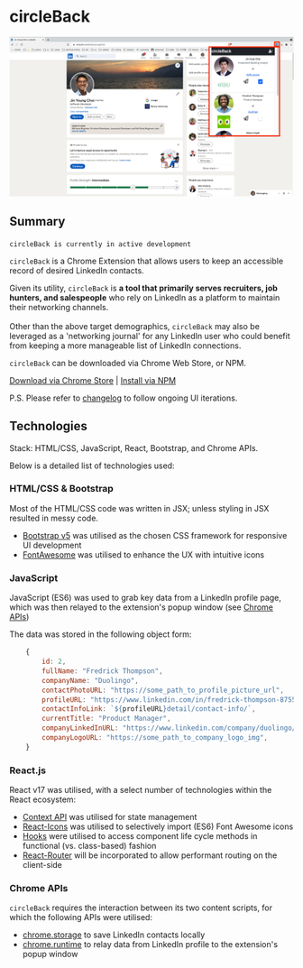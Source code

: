 # circleBack

<img src="/public/changelog/README_UI.jpg" alt="circleBack UI demo" title="circleBack UI demo" width="auto">

## Summary

`circleBack is currently in active development`

`circleBack` is a Chrome Extension that allows users to keep an accessible record of desired LinkedIn contacts.

Given its utility, `circleBack` is **a tool that primarily serves recruiters, job hunters, and salespeople** who rely on LinkedIn as a platform to maintain their networking channels.\
<br />
Other than the above target demographics, `circleBack` may also be leveraged as a 'networking journal' for any LinkedIn user who could benefit from keeping a more manageable list of LinkedIn connections.

`circleBack` can be downloaded via Chrome Web Store, or NPM.

[Download via Chrome Store](https://chrome.google.com/webstore/category/extensions) | [Install via NPM](https://www.npmjs.com/search?q=circleback)

P.S. Please refer to [changelog](https://github.com/jinyoungch0i/circleBack/tree/main/public/changelog) to follow ongoing UI iterations.

## Technologies
Stack: HTML/CSS, JavaScript, React, Bootstrap, and Chrome APIs.
<br />

Below is a detailed list of technologies used:

### HTML/CSS & Bootstrap

Most of the HTML/CSS code was written in JSX; unless styling in JSX resulted in messy code. 
<br />

- [Bootstrap v5](https://getbootstrap.com/) was utilised as the chosen CSS framework for responsive UI development
- [FontAwesome](https://fontawesome.com/v5.15/how-to-use/on-the-web/using-with/react) was utilised to enhance the UX with intuitive icons

### JavaScript

JavaScript (ES6) was used to grab key data from a LinkedIn profile page, which was then relayed to the extension's popup window (see [Chrome APIs](https://github.com/jinyoungch0i/circleBack#chrome-apis))
<br/>

The data was stored in the following object form:

```js
    {
        id: 2,
        fullName: "Fredrick Thompson",
        companyName: "Duolingo",
        contactPhotoURL: "https://some_path_to_profile_picture_url",
        profileURL: "https://www.linkedin.com/in/fredrick-thompson-875520174/",
        contactInfoLink: `${profileURL}detail/contact-info/`,
        currentTitle: "Product Manager",
        companyLinkedInURL: "https://www.linkedin.com/company/duolingo/",
        companyLogoURL: "https://some_path_to_company_logo_img",
    }
```

### React.js

React v17 was utilised, with a select number of technologies within the React ecosystem: 

- [Context API](https://github.com/jinyoungch0i/react-context) was utilised for state management
- [React-Icons](https://react-icons.github.io/react-icons/icons?name=fa) was utilised to selectively import (ES6) Font Awesome icons
- [Hooks](https://reactjs.org/docs/hooks-reference.html) were utilised to access component life cycle methods in functional (vs. class-based) fashion
- [React-Router](https://reactrouter.com/) will be incorporated to allow performant routing on the client-side

### Chrome APIs

`circleBack` requires the interaction between its two content scripts, for which the following APIs were utilised:
- [chrome.storage](https://developer.chrome.com/docs/extensions/reference/storage/) to save LinkedIn contacts locally
- [chrome.runtime](https://developer.chrome.com/docs/extensions/mv3/messaging/#simple) to relay data from LinkedIn profile to the extension's popup window
